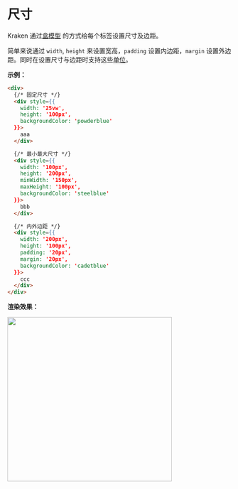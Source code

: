 # 尺寸

Kraken 通过[盒模型](/development/styles/boxmodel) 的方式给每个标签设置尺寸及边距。

简单来说通过 `width`, `height` 来设置宽高，`padding` 设置内边距，`margin` 设置外边距。同时在设置尺寸与边距时支持这些[单位](/development/styles/unit)。

**示例：**

```html
<div>
  {/* 固定尺寸 */}
  <div style={{
    width: '25vw',
    height: '100px',
    backgroundColor: 'powderblue'
  }}>
    aaa
  </div>

  {/* 最小最大尺寸 */}
  <div style={{
    width: '100px',
    height: '200px',
    minWidth: '150px',
    maxHeight: '100px',
    backgroundColor: 'steelblue'
  }}>
    bbb
  </div>

  {/* 内外边距 */}
  <div style={{
    width: '200px',
    height: '100px',
    padding: '20px',
    margin: '20px',
    backgroundColor: 'cadetblue'
  }}>
    ccc
  </div>
</div>
```

**渲染效果：**

<img src="https://img.alicdn.com/imgextra/i1/O1CN01kKQpq02AM9eiuhaZi_!!6000000008188-2-tps-740-740.png" width=370 />

